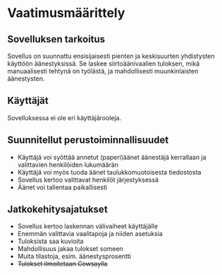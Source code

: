 # Vaatimusmäärittely #

## Sovelluksen tarkoitus ##

Sovellus on suunnattu ensisijaisesti pienten ja keskisuurten yhdistysten käyttöön äänestyksissä. Se laskee siirtoäänivaalien tuloksen, mikä manuaalisesti tehtynä on työlästä, ja mahdollisesti muunkinlaisten äänestysten.

## Käyttäjät ##

Sovelluksessa ei ole eri käyttäjärooleja.

## Suunnitellut perustoiminnallisuudet ##

* Käyttäjä voi syöttää annetut (paperi)äänet äänestäjä kerrallaan ja valittavien henkilöiden lukumäärän
* Käyttäjä voi myös tuoda äänet taulukkomuotoisesta tiedostosta
* Sovellus kertoo valittavat henkilöt järjestyksessä
* Äänet voi tallentaa paikallisesti

## Jatkokehitysajatukset ##

* Sovellus kertoo laskennan välivaiheet käyttäjälle
* Enemmän valittavia vaalitapoja ja niiden asetuksia
* Tuloksista saa kuvioita
* Mahdollisuus jakaa tulokset someen
* Muita tilastoja, esim. äänestysprosentti
* ~~Tulokset ilmoitetaan Cowsaylla~~